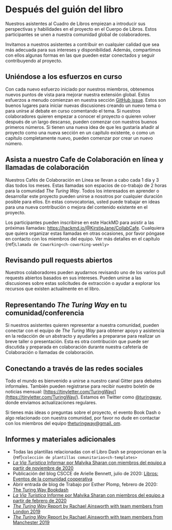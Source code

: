 # Después del guión del libro

Nuestros asistentes al Cuadro de Libros empiezan a introducir sus perspectivas y habilidades en el proyecto en el Cuerpo de Libros. Estos participantes se unen a nuestra comunidad global de colaboradores.

Invitamos a nuestros asistentes a contribuir en cualquier calidad que sea más adecuada para sus intereses y disponibilidad. Además, compartimos con ellos algunas formas en las que pueden estar conectados y seguir contribuyendo al proyecto.

## Uniéndose a los esfuerzos en curso

Con cada nuevo esfuerzo iniciado por nuestros miembros, obtenemos nuevos puntos de vista para mejorar nuestra extensión global. Estos esfuerzos a menudo comienzan en nuestra sección [GitHub issue](https://github.com/alan-turing-institute/the-turing-way/issues). Estos son buenos lugares para iniciar nuevas discusiones creando un nuevo tema o para unirse al debate en curso comentando el tema. Si nuestros colaboradores quieren empezar a conocer el proyecto o quieren volver después de un largo descanso, pueden comenzar con nuestros buenos primeros números. Si tienen una nueva idea de que les gustaría añadir al proyecto como una nueva sección en un capítulo existente, o como un capítulo completamente nuevo, pueden comenzar por crear un nuevo número.

## Asista a nuestro Cafe de Colaboración en línea y llamadas de colaboración

Nuestros Cafés de Colaboración en Línea se llevan a cabo cada 1 día y 3 días todos los meses. Estas llamadas son espacios de co-trabajo de 2 horas para la comunidad _The Turing Way_. Todos los interesados en aprender o desarrollar este proyecto pueden unirse a nosotros por cualquier duración posible para ellos. En estas convocatorias, usted puede trabajar en ideas para una nueva contribución o mejora del contenido existente en el proyecto.

Los participantes pueden inscribirse en este HackMD para asistir a las próximas llamadas: https://hackmd.io/@KirstieJane/CollabCafe. Cualquiera que quiera organizar estas llamadas en otras ocasiones, por favor póngase en contacto con los miembros del equipo. Ver más detalles en el capítulo {ref}`Llamada de Coworking<ch-coworking-weekly>`

## Revisando pull requests abiertos

Nuestros colaboradores pueden ayudarnos revisando uno de los varios pull requests abiertos basados en sus intereses. Pueden unirse a las discusiones sobre estas solicitudes de extracción o ayudar a explorar los recursos que existen actualmente en el libro.

## Representando _The Turing Way_ en tu comunidad/conferencia

Si nuestros asistentes quieren representar a nuestra comunidad, pueden conectar con el equipo de _The Turing Way_ para obtener apoyo y asistencia en la redacción de un abstracto y ayudarles a prepararse para realizar un breve taller o presentación. Esta es otra contribución que puede ser discutida y preparada en colaboración durante nuestra cafetería de Colaboración o llamadas de colaboración.

## Conectando a través de las redes sociales

Todo el mundo es bienvenido a unirse a nuestro canal Gitter para debates informales. También pueden registrarse para recibir nuestro boletín de noticias mensual: [https://tinyletter.com/TuringWay/](https://tinyletter.com/TuringWay/). Estamos en Twitter como [@turingway](https://twitter.com/turingway), donde enviamos actualizaciones regulares.

Si tienes más ideas o preguntas sobre el proyecto, el evento Book Dash o algo relacionado con nuestra comunidad, por favor no dude en contactar con los miembros del equipo [theturingway@gmail. om](mailto:theturingway@gmail.com).

## Informes y materiales adicionales

- Todas las plantillas relacionadas con el Libro Dash se proporcionan en la {ref}`colección de plantillas comunitarias<ch-templates>`
- [_La Vía Turística_ Informar por Malvika Sharan con miembros del equipo a partir de noviembre de 2020](https://github.com/alan-turing-institute/the-turing-way/blob/book-dash-chapter/workshops/book-dash/book-dash-nov20-report.md)
- Publicación del blog CSCCE de Arielle Bennett, julio de 2020: [Libros: Eventos de la comunidad cooperativa](https://www.cscce.org/2020/07/09/book-dashes-collaborative-community-events/)
- Abrir entrada de blog de Trabajo por Esther Plomp, febrero de 2020: [The Turing Way Bookdash](https://openworking.wordpress.com/2020/02/27/the-turing-way-bookdash/)
- [_La Vía Turística_ Informe por Malvika Sharan con miembros del equipo a partir de febrero de 2020](https://github.com/alan-turing-institute/the-turing-way/blob/book-dash-chapter/workshops/book-dash/book-dash-feb20-report.md)
- [_The Turing Way_ Report by Rachael Ainsworth with team members from London 2019](https://github.com/alan-turing-institute/the-turing-way/blob/main/workshops/book-dash/book-dash-ldn-report.md)
- [_The Turing Way_ Report by Rachael Ainsworth with team members from Manchester 2019](https://github.com/alan-turing-institute/the-turing-way/blob/main/workshops/book-dash/book-dash-mcr-report.md)
